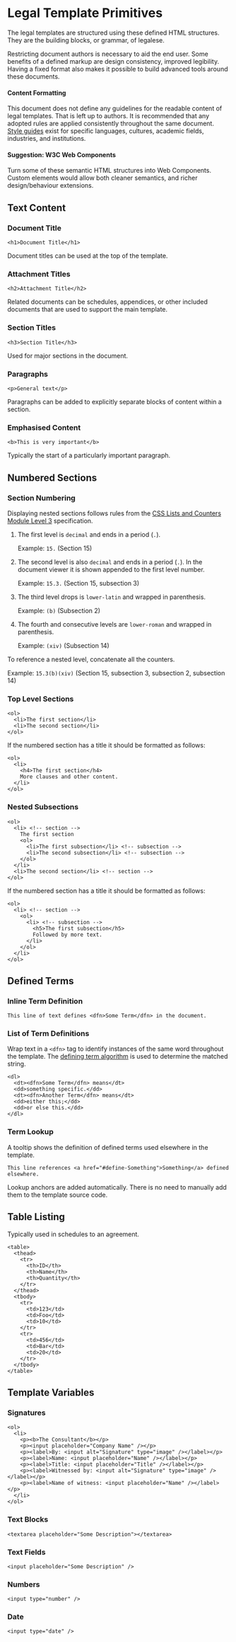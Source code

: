 # Legal Template Primitives

The legal templates are structured using these defined HTML structures. They are the building blocks, or grammar, of legalese.

Restricting document authors is necessary to aid the end user. Some benefits of a defined markup are design consistency, improved legibility. Having a fixed format also makes it possible to build advanced tools around these documents.

#### Content Formatting

This document does not define any guidelines for the readable content of legal templates. That is left up to authors. It is recommended that any adopted rules are applied consistently throughout the same document. [Style guides](http://en.wikipedia.org/wiki/Style_guide) exist for specific languages, cultures, academic fields, industries, and institutions.

#### Suggestion: W3C Web Components

Turn some of these semantic HTML structures into Web Components. Custom elements would allow both cleaner semantics, and richer design/behaviour extensions.

## Text Content

### Document Title

    <h1>Document Title</h1>

Document titles can be used at the top of the template.

### Attachment Titles

    <h2>Attachment Title</h2>

Related documents can be schedules, appendices, or other included documents that are used to support the main template.

### Section Titles

    <h3>Section Title</h3>

Used for major sections in the document.

### Paragraphs

    <p>General text</p>

Paragraphs can be added to explicitly separate blocks of content within a section.

### Emphasised Content

    <b>This is very important</b>

Typically the start of a particularly important paragraph.

## Numbered Sections

### Section Numbering

Displaying nested sections follows rules from the [CSS Lists and Counters Module Level 3](http://www.w3.org/TR/css3-lists/) specification.

1. The first level is `decimal` and ends in a period (`.`).

    Example: `15.` (Section 15)

1. The second level is also `decimal` and ends in a period (`.`). In the document viewer it is shown appended to the first level number.

    Example: `15.3.` (Section 15, subsection 3)

1. The third level drops is `lower-latin` and wrapped in parenthesis.

    Example: `(b)` (Subsection 2)

1. The fourth and consecutive levels are `lower-roman` and wrapped in parenthesis.

    Example: `(xiv)` (Subsection 14)

To reference a nested level, concatenate all the counters.

Example: `15.3(b)(xiv)` (Section 15, subsection 3, subsection 2, subsection 14)

### Top Level Sections

    <ol>
      <li>The first section</li>
      <li>The second section</li>
    </ol>

If the numbered section has a title it should be formatted as follows:

    <ol>
      <li>
        <h4>The first section</h4>
        More clauses and other content.
      </li>
    </ol>

### Nested Subsections

    <ol>
      <li> <!-- section -->
        The first section
        <ol>
          <li>The first subsection</li> <!-- subsection -->
          <li>The second subsection</li> <!-- subsection -->
        </ol>
      </li>
      <li>The second section</li> <!-- section -->
    </ol>

If the numbered section has a title it should be formatted as follows:

    <ol>
      <li> <!-- section -->
        <ol>
          <li> <!-- subsection -->
            <h5>The first subsection</h5>
            Followed by more text.
          </li>
        </ol>
      </li>
    </ol>

## Defined Terms

### Inline Term Definition

    This line of text defines <dfn>Some Term</dfn> in the document.

### List of Term Definitions

Wrap text in a `<dfn>` tag to identify instances of the same word throughout the template. The [defining term algorithm](http://www.w3.org/TR/html5/text-level-semantics.html#defining-term) is used to determine the matched string.

    <dl>
      <dt><dfn>Some Term</dfn> means</dt>
      <dd>something specific.</dd>
      <dt><dfn>Another Term</dfn> means</dt>
      <dd>either this;</dd>
      <dd>or else this.</dd>
    </dl>

### Term Lookup

A tooltip shows the definition of defined terms used elsewhere in the template.

    This line references <a href="#define-Something">Something</a> defined elsewhere.

Lookup anchors are added automatically. There is no need to manually add them to the template source code.

## Table Listing

Typically used in schedules to an agreement.

    <table>
      <thead>
        <tr>
          <th>ID</th>
          <th>Name</th>
          <th>Quantity</th>
        </tr>
      </thead>
      <tbody>
        <tr>
          <td>123</td>
          <td>Foo</td>
          <td>10</td>
        </tr>
        <tr>
          <td>456</td>
          <td>Bar</td>
          <td>20</td>
        </tr>
      </tbody>
    </table>

## Template Variables

### Signatures

    <ol>
      <li>
        <p><b>The Consultant</b></p>
        <p><input placeholder="Company Name" /></p>
        <p><label>By: <input alt="Signature" type="image" /></label></p>
        <p><label>Name: <input placeholder="Name" /></label></p>
        <p><label>Title: <input placeholder="Title" /></label></p>
        <p><label>Witnessed by: <input alt="Signature" type="image" /></label></p>
        <p><label>Name of witness: <input placeholder="Name" /></label></p>
      </li>
    </ol>

### Text Blocks

    <textarea placeholder="Some Description"></textarea>

### Text Fields

    <input placeholder="Some Description" />

### Numbers

    <input type="number" />

### Date

    <input type="date" />
